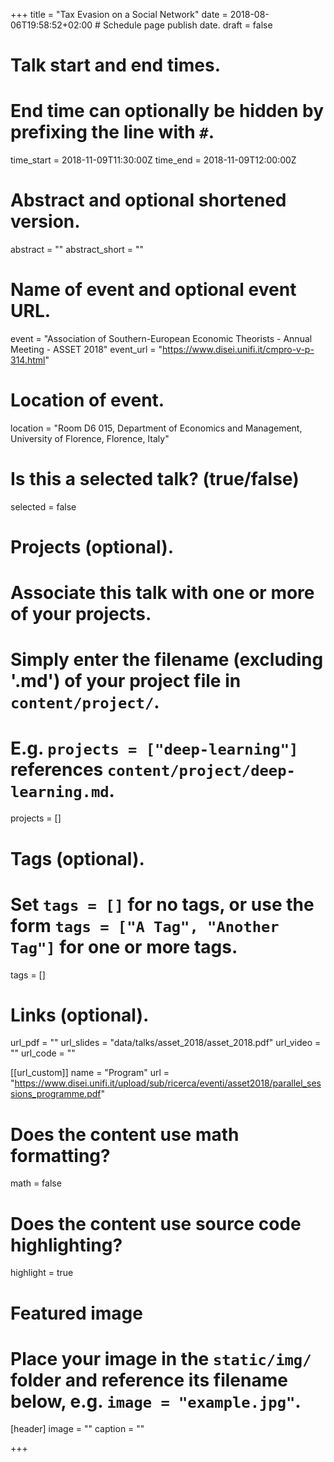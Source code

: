 +++
title = "Tax Evasion on a Social Network"
date = 2018-08-06T19:58:52+02:00  # Schedule page publish date.
draft = false

# Talk start and end times.
#   End time can optionally be hidden by prefixing the line with `#`.
time_start = 2018-11-09T11:30:00Z
time_end = 2018-11-09T12:00:00Z

# Abstract and optional shortened version.
abstract = ""
abstract_short = ""

# Name of event and optional event URL.
event = "Association of Southern-European Economic Theorists  - Annual Meeting - ASSET 2018"
event_url = "https://www.disei.unifi.it/cmpro-v-p-314.html"

# Location of event.
location = "Room D6 015, Department of Economics and Management, University of Florence, Florence, Italy"

# Is this a selected talk? (true/false)
selected = false

# Projects (optional).
#   Associate this talk with one or more of your projects.
#   Simply enter the filename (excluding '.md') of your project file in `content/project/`.
#   E.g. `projects = ["deep-learning"]` references `content/project/deep-learning.md`.
projects = []

# Tags (optional).
#   Set `tags = []` for no tags, or use the form `tags = ["A Tag", "Another Tag"]` for one or more tags.
tags = []

# Links (optional).
url_pdf = ""
url_slides = "data/talks/asset_2018/asset_2018.pdf"
url_video = ""
url_code = ""

[[url_custom]]
name = "Program"
url = "https://www.disei.unifi.it/upload/sub/ricerca/eventi/asset2018/parallel_sessions_programme.pdf"

# Does the content use math formatting?
math = false

# Does the content use source code highlighting?
highlight = true

# Featured image
# Place your image in the `static/img/` folder and reference its filename below, e.g. `image = "example.jpg"`.
[header]
image = ""
caption = ""

+++
